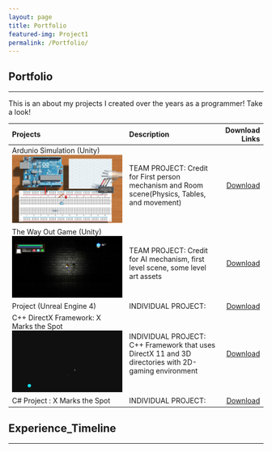 ```yaml
---
layout: page
title: Portfolio
featured-img: Project1
permalink: /Portfolio/
---
```


## Portfolio
----

This is an about my projects I created over the years as a programmer! Take a look!


| Projects            |     Description   | Download Links        |
| :---                |     :----        |                   ---:|
| Ardunio Simulation (Unity) ![Ardunio Unity Project](/assets/img/Project1.JPG)  |TEAM PROJECT: Credit for First person mechanism and Room scene(Physics, Tables, and movement)| <a href="http://www.mediafire.com/file/mnq1h193ohrcg9m/DownToTheWire_Gold_Release.rar" download>Download</a>   |
| The Way Out Game (Unity)    ![The Way Out](/assets/img/Project2.JPG) |TEAM PROJECT: Credit for AI mechanism, first level scene, some level art assets         |<a href="http://www.mediafire.com/file/s5kbq3nsncm2880/The%20Way%20Out%20Gold%20Release.zip" download>Download</a>   |
| Project (Unreal Engine 4)  |INDIVIDUAL PROJECT:                  |        <a href="https://github.com/ReckoningHero/X-Marks-the-Spot"  download>Download</a>             |
| C++ DirectX Framework:  X Marks the Spot  ![C++ Framework](/assets/img/Project3.JPG) |INDIVIDUAL PROJECT:  C++ Framework that uses DirectX 11 and 3D directories with 2D-gaming environment                  |        <a href="https://github.com/ReckoningHero/X-Marks-the-Spot"  download>Download</a>             |
| C# Project :  X Marks the Spot  |INDIVIDUAL PROJECT:                  |        <a href="https://github.com/ReckoningHero/X-Marks-the-Spot"  download>Download</a>             |

    


## Experience_Timeline
----





